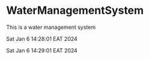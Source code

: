 # WaterManagementSystem
This is a water management system

Sat Jan  6 14:28:01 EAT 2024

Sat Jan  6 14:29:01 EAT 2024

